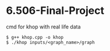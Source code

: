 # 6.506-Final-Project
cmd for khop with real life data
```
$ g++ khop.cpp -o khop
$ ./khop inputs/<graph_name>/graph
```